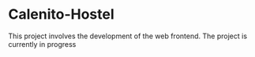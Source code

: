 # Calenito-Hostel
This project involves the development of the web frontend. The project is currently in progress
